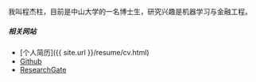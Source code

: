 

我叫程杰柱，目前是中山大学的一名博士生，研究兴趣是机器学习与金融工程。

##### 相关网站

- [个人简历]({{ site.url }}/resume/cv.html)
- [Github](https://github.com/smallGum)
- [ResearchGate](https://www.researchgate.net/profile/Jiezhu_Cheng)